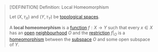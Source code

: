 >[!DEFINITION] Definition: Local Homeomorphism
>
>Let $(X, \tau_X)$ and $(Y,\tau_Y)$ be [topological spaces](../../Topological%20Space.md).
>
>A **local homeomorphism** is a [function](../../../Analysis/Functions/Function.md) $f: X \to Y$ such that every $x \in X$ has an [open](../../Topologies/Open%20Subset.md) [neighbourhood](../../Neighbourhoods.md) $O$ and the [restriction](../../../Analysis/Functions/Restriction.md) $f\big|_O$ is a [homeomorphism](Homeomorphism.md) between the [subspace](../../Subspaces/Topological%20Subspace.md) $O$ and some open subspace of $Y$.
>